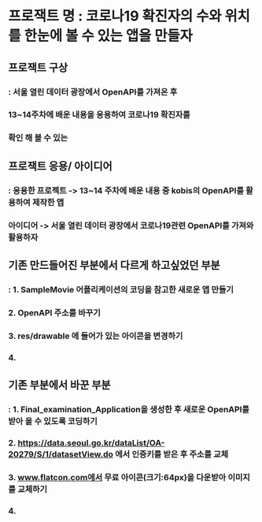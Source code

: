 # 프로잭트 명 : 코로나19 확진자의 수와 위치를 한눈에 볼 수 있는 앱을 만들자

## 프로잭트 구상
### :  서울 열린 데이터 광장에서 OpenAPI를 가져온 후 
###    13~14주차에 배운 내용을 응용하여 코로나19 확진자를
###    확인 해 볼 수 있는 

## 프로잭트 응용/ 아이디어
### : 응용한 프로젝트 -> 13~14 주차에 배운 내용 중 kobis의 OpenAPI를 활용하여 제작한 앱
###   아이디어 -> 서울 열린 데이터 광장에서 코로나19관련 OpenAPI를 가져와 활용하자

## 기존 만드들어진 부분에서 다르게 하고싶었던 부분
### : 1. SampleMovie 어플리케이션의 코딩을 참고한 새로운 앱 만들기
###   2. OpenAPI 주소를 바꾸기
###   3. res/drawable 에 들어가 있는 아이콘을 변경하기
###   4. 

## 기존 부분에서 바꾼 부분
### : 1. Final_examination_Application을 생성한 후 새로운 OpenAPI를 받아 올 수 있도록 코딩하기 
###   2. https://data.seoul.go.kr/dataList/OA-20279/S/1/datasetView.do 에서 인증키를 받은 후 주소를 교체
###   3. www.flatcon.com에서 무료 아이콘(크기:64px)을 다운받아 이미지를 교체하기
###   4. 
